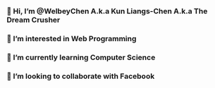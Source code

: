 ### 👋 Hi, I’m @WelbeyChen A.k.a Kun Liangs-Chen A.k.a The Dream Crusher
### 👀 I’m interested in Web Programming
### 🌱 I’m currently learning Computer Science
### 💞️ I’m looking to collaborate with Facebook

